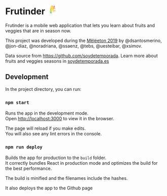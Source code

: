 # Frutinder ![](https://raw.githubusercontent.com/frutinder/frutinder/master/public/favicon.png)

Frutinder is a mobile web application that lets you learn about fruits and veggies that are in season now. 

This project was developed during the [Mêléeton 2019](http://meleeton2019.themelee.org) by @dsantosmerino, @jon-diaz, @noradriana, @ssaenz, @tebs, @uesteibar, @xsimov.

Data source from https://github.com/soydetemporada. Learn more about fruits and veggies seasons in [soydetemporada.es](https://soydetemporada.es/)

## Development

In the project directory, you can run:

### `npm start`

Runs the app in the development mode.<br>
Open [http://localhost:3000](http://localhost:3000) to view it in the browser.

The page will reload if you make edits.<br>
You will also see any lint errors in the console.

### `npm run deploy`

Builds the app for production to the `build` folder.<br>
It correctly bundles React in production mode and optimizes the build for the best performance.

The build is minified and the filenames include the hashes.<br>

It also deploys the app to the Github page
